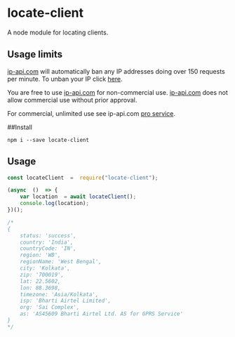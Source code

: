 # locate-client

A node module for locating clients.

## Usage limits

 [ip-api.com](http://ip-api.com/) will automatically ban any IP addresses doing over 150 requests per minute. To unban your IP click [here](http://ip-api.com/docs/unban).

You are free to use [ip-api.com](http://ip-api.com/) for non-commercial use.   [ip-api.com](http://ip-api.com/) does not allow commercial use without prior approval.

For commercial, unlimited use see ip-api.com [pro service](http://ip-api.com/docs/pro).


##Install

    npm i --save locate-client
    
## Usage

```js
const locateClient  =  require("locate-client");

(async  ()  => {
	var location  = await locateClient();
	console.log(location);
})();

/*
{
	status: 'success',
	country: 'India',
	countryCode: 'IN',
	region: 'WB',
	regionName: 'West Bengal',
	city: 'Kolkata',
	zip: '700019',
	lat: 22.5602,
	lon: 88.3698,
	timezone: 'Asia/Kolkata',
	isp: 'Bharti Airtel Limited',
	org: 'Sai Complex',
	as: 'AS45609 Bharti Airtel Ltd. AS for GPRS Service'
}
*/
```

